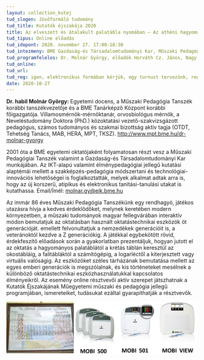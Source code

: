 ```yaml
---
layout: collection_kutej
tud_slogen: Jövőformáló tudomány
tud_title: Kutatók éjszakája 2020
title: Az elveszett és átalakult palatábla nyomában – Az athéni hagyományos palatáblától a digitális pedagógiáig – a digitális munkarend utópiája
tud_tipus: Online előadás 
tud_idopont: 2020. november 27. 17:00-18:30
tud_intezmeny: BME Gazdaság-és Társadalomtudományi Kar, Műszaki Pedagógia Tanszék
tud_programfelelos: Dr. Molnár György, előadók Horváth Cz. János, Nagy Katalin, Sik Dávid, Czimmer István László
tud_online:
tud_url:
tud_reg: igen, elektronikus formában kérjük, egy turnust tervezünk, regisztrálni itt lehet http://appi.bme.hu/survey/index.php/937196/lang-hu
date: 2020-10-27
---
```

<b>Dr. habil Molnár György: </b>Egyetemi docens, a Műszaki Pedagógia Tanszék korábbi tanszékvezetője és a BME Tanárképző Központ korábbi főigazgatója. Villamosmérnök-mérnöktanár, orvosbiológus mérnök, a Neveléstudomány Doktora (PhD.) közoktatási vezető-szakvizsgázott pedagógus, számos tudományos és szakmai bizottság aktív tagja (OTDT, Tehetség Tanács, MAB, HERA, MPT, TKSZ). <a href="http://www.mpt.bme.hu/dr-molnar-gyorgy/">http://www.mpt.bme.hu/dr-molnar-gyorgy</a>

2001 óta a BME egyetemi oktatójaként folyamatosan részt vesz a Műszaki Pedagógiai Tanszék valamint a Gazdaság-és Társadalomtudományi Kar munkájában. Az IKT-alapú valamint élménypedagógiai jellegű kutatási alaptémái mellett a szakképzés-pedagógia módszertani és technológiai-innovációs lehetőségei is foglalkoztatták, melyek alkalmat adtak arra is, hogy az új korszerű, atipikus és elektronikus tanítási-tanulási utakat is kutathassa. Email/Ímél: <a href="mailto:molnar.gy@eik.bme.hu">molnar.gy@eik.bme.hu</a> 


Az immár 86 éves Műszaki Pedagógia Tanszékünk egy rendhagyó, játékos utazásra hívja a kedves érdeklődőket, melynek keretében modern környezetben, a műszaki tudományok magyar fellegvárában interaktív módon bemutatjuk az oktatásban használt oktatástechnikai eszközök öt generációját. emellett felvonultatjuk a nemzedékek generációit is, a veteránoktól kezdve a Z generációkig. A játékkal egybekötött rövid, érdekfeszítő előadások során a gyakorlatban prezentáljuk, hogyan jutott el az oktatás a hagyományos palatáblától a krétás táblán keresztül az okostábláig, a falitábláktól a számítógépig, a logarléctől a kiterjesztett vagy virtuális valóságig. Az eszközöket széles tárházának bemutatása mellett az egyes emberi generációk is megszólalnak, és kis történeteket mesélnek a különböző oktatástechnikai eszközhasználatukkal kapcsolatos élményeikről. Az esemény online résztvevői aktív szerepet játszhatnak a Kutatók Éjszakájának Műegyetemi műszaki és pedagógia jellegű programjában, ismereteiket, tudásukat ezáltal gyarapíthatják a résztvevők.


<img src="palatabla.png" max-width="500" class="center"> 

